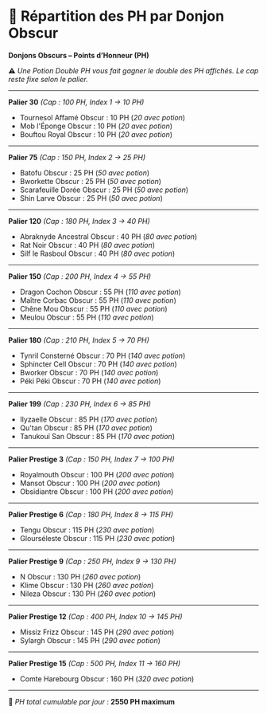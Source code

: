 # 👊 Répartition des PH par Donjon Obscur

**Donjons Obscurs – Points d’Honneur (PH)**

⚠️ _Une Potion Double PH vous fait gagner le double des PH affichés. Le cap reste fixe selon le palier._

***

**Palier 30** _(Cap : 100 PH, Index 1 → 10 PH)_

* Tournesol Affamé Obscur : 10 PH (_20 avec potion_)
* Mob l'Éponge Obscur : 10 PH (_20 avec potion_)
* Bouftou Royal Obscur : 10 PH (_20 avec potion_)

***

**Palier 75** _(Cap : 150 PH, Index 2 → 25 PH)_

* Batofu Obscur : 25 PH (_50 avec potion_)
* Bworkette Obscur : 25 PH (_50 avec potion_)
* Scarafeuille Dorée Obscur : 25 PH (_50 avec potion_)
* Shin Larve Obscur : 25 PH (_50 avec potion_)

***

**Palier 120** _(Cap : 180 PH, Index 3 → 40 PH)_

* Abraknyde Ancestral Obscur : 40 PH (_80 avec potion_)
* Rat Noir Obscur : 40 PH (_80 avec potion_)
* Silf le Rasboul Obscur : 40 PH (_80 avec potion_)

***

**Palier 150** _(Cap : 200 PH, Index 4 → 55 PH)_

* Dragon Cochon Obscur : 55 PH (_110 avec potion_)
* Maître Corbac Obscur : 55 PH (_110 avec potion_)
* Chêne Mou Obscur : 55 PH (_110 avec potion_)
* Meulou Obscur : 55 PH (_110 avec potion_)

***

**Palier 180** _(Cap : 210 PH, Index 5 → 70 PH)_

* Tynril Consterné Obscur : 70 PH (_140 avec potion_)
* Sphincter Cell Obscur : 70 PH (_140 avec potion_)
* Bworker Obscur : 70 PH (_140 avec potion_)
* Péki Péki Obscur : 70 PH (_140 avec potion_)

***

**Palier 199** _(Cap : 230 PH, Index 6 → 85 PH)_

* Ilyzaelle Obscur : 85 PH (_170 avec potion_)
* Qu'tan Obscur : 85 PH (_170 avec potion_)
* Tanukouï San Obscur : 85 PH (_170 avec potion_)

***

**Palier Prestige 3** _(Cap : 150 PH, Index 7 → 100 PH)_

* Royalmouth Obscur : 100 PH (_200 avec potion_)
* Mansot Obscur : 100 PH (_200 avec potion_)
* Obsidiantre Obscur : 100 PH (_200 avec potion_)

***

**Palier Prestige 6** _(Cap : 180 PH, Index 8 → 115 PH)_

* Tengu Obscur : 115 PH (_230 avec potion_)
* Glourséleste Obscur : 115 PH (_230 avec potion_)

***

**Palier Prestige 9** _(Cap : 250 PH, Index 9 → 130 PH)_

* N Obscur : 130 PH (_260 avec potion_)
* Klime Obscur : 130 PH (_260 avec potion_)
* Nileza Obscur : 130 PH (_260 avec potion_)

***

**Palier Prestige 12** _(Cap : 400 PH, Index 10 → 145 PH)_

* Missiz Frizz Obscur : 145 PH (_290 avec potion_)
* Sylargh Obscur : 145 PH (_290 avec potion_)

***

**Palier Prestige 15** _(Cap : 500 PH, Index 11 → 160 PH)_

* Comte Harebourg Obscur : 160 PH (_320 avec potion_)

***

📌 _PH total cumulable par jour_ : **2550 PH maximum**
